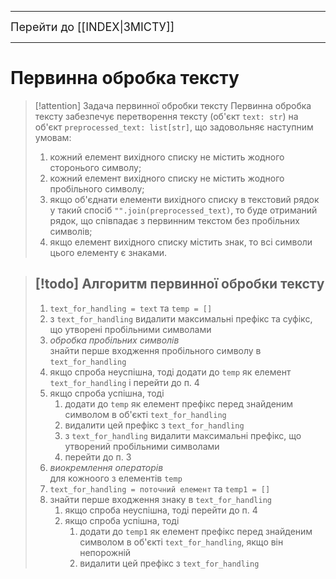 ----
<font size="+1">Перейти до [[INDEX|ЗМІСТУ]]</font>

----
<H1>Первинна обробка тексту</H1>

>[!attention] Задача первинної обробки тексту
>Первинна обробка тексту забезпечує перетворення тексту (об'єкт `text: str`) на об'єкт `preprocessed_text: list[str]`, що задовольняє наступним умовам:
>1. кожний елемент вихідного списку не містить жодного сторонього символу;
>2. кожний елемент вихідного списку не містить жодного пробільного символу;
>3. якщо об'єднати елементи вихідного списку в текстовий рядок у такий спосіб `"".join(preprocessed_text)`, то буде отриманий рядок, що співпадає з первинним текстом без пробільних символів;
>4. якщо елемент вихідного списку містить знак, то всі символи цього елементу є знаками.

>[!todo] Алгоритм первинної обробки тексту
> ----
>  1. `text_for_handling = text` та `temp = []`
>  2. з `text_for_handling` видалити максимальні префікс та суфікс, що утворені пробільними символами
>  3. *обробка пробільних символів*<br/>знайти перше входження пробільного символу в `text_for_handling`
> 	 1. якщо спроба неуспішна, тоді додати до `temp` як елемент `text_for_handling` і перейти до п. 4
> 	 2. якщо спроба успішна, тоді
> 		 1. додати до `temp` як елемент префікс перед знайденим символом в об'єкті `text_for_handling`
> 		 2. видалити цей префікс з `text_for_handling`
> 		 3. з `text_for_handling` видалити максимальні префікс, що утворений пробільними символами
> 		 4. перейти до п. 3
> 4. *виокремлення операторів*<br/>для кожноого з елементів `temp`
> 	1. `text_for_handling = поточний елемент` та `temp1 = []`
> 	2. знайти перше входження знаку в `text_for_handling`
> 		1. якщо спроба неуспішна, тоді перейти до п. 4
> 		2. якщо спроба успішна, тоді
> 			1. додати до `temp1` як елемент префікс перед знайденим символом в об'єкті `text_for_handling`, якщо він непорожній
> 			2. видалити цей префікс з `text_for_handling`


 